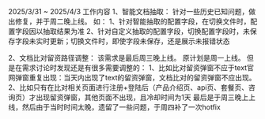2025/3/31 ~ 2025/4/3
工作内容
1、智能文档抽取：
  针对一些历史已知问题，做出修复，并于周二晚上线。
  如：
  1、针对智能抽取的配置字段，在切换文件时，配置字段因以抽取结果为准
  2、针对自定义抽取的配置字段，切换配置字段时，未保存字段未实时更新；切换文件时，即使字段未保存，还是展示未报错状态

2、文档比对留资路径调整：
  该需求是最后周三晚上线。
  原计划是周一上线。
  但是在需求讨论时发现还是有很多需要调整的：
  1、比如比对留资弹窗不应于text官网弹窗重复出现：当天内出现了text的留资弹窗，文档比对的留资弹窗不应出现。
  2、比如只有在比对相关页面进行注册+登陆后（产品介绍页、api页、套餐页、咨询页）才出现留资弹窗，其他页面不出现，且冷却时间为1天
  最后是于周三晚上上线，然后由于当时时间太晚，遗留了一些问题，于周四补了一次hotfix
